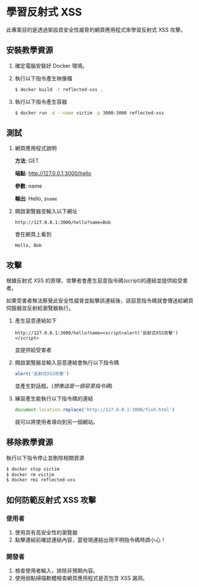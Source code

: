 # 學習反射式 XSS

此專案目的是透過架設具安全性威脅的網頁應用程式來學習反射式 XSS 攻擊。

## 安裝教學資源
1. 確定電腦安裝好 Docker 環境。
2. 執行以下指令產生映像檔 

    ```bash
    $ docker build -t reflected-xss .
    ```
3. 執行以下指令產生容器

    ```bash
    $ docker run -d --name victim -p 3000:3000 reflected-xss
    ```

## 測試
1. 網頁應用程式說明

    **方法**: GET

    **端點**: http://127.0.0.1:3000/hello

    **參數**: name

    **輸出**: Hello, ```$name```    

2. 開啟瀏覽器並輸入以下網址

    ```
    http://127.0.0.1:3000/hello?name=Bob
    ```
    會在網頁上看到

    ```
    Hello, Bob
    ```

## 攻擊

根據反射式 XSS 的原理，攻擊者會產生惡意指令碼(script)的連結並提供給受害者。

如果受害者無法察覺此安全性威脅並點擊該連結後，該惡意指令碼就會傳送給網頁伺服器並反射給瀏覽器執行。

1. 產生惡意連結如下

    ```
    http://127.0.0.1:3000/hello?name=<script>alert('反射式XSS攻擊')</script>
    ```

    並提供給受害者

2. 開啟瀏覽器並輸入惡意連結會執行以下指令碼

    ```javascript
    alert('反射式XSS攻擊')
    ```

    並產生對話框。(*想像這是一個惡意指令碼*)
    
3. 練習產生能執行以下指令碼的連結
    
    ```javascript
    document.location.replace('http://127.0.0.1:3000/fish.html')
    ```

    就可以將使用者導向到另一個網站。

## 移除教學資源

執行以下指令停止並刪除相關資源

```bash
$ docker stop victim
$ docker rm victim
$ docker rmi reflected-xss
```

## 如何防範反射式 XSS 攻擊

### 使用者

1. 使用具有高安全性的瀏覽器
2. 點擊連結前確認連結內容，當發現連結出現不明指令碼時請小心！

### 開發者

1. 檢查使用者輸入，排除非預期內容。
2. 使用弱點掃描軟體檢查網頁應用程式是否包含 XSS 漏洞。 